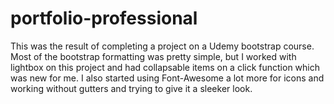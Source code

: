# portfolio-professional
This was the result of completing a project on a Udemy bootstrap course. Most of the bootstrap formatting was pretty simple, but I worked with lightbox on this project and had collapsable items on a click function which was new for me. I also started using Font-Awesome a lot more for icons and working without gutters and trying to give it a sleeker look. 
